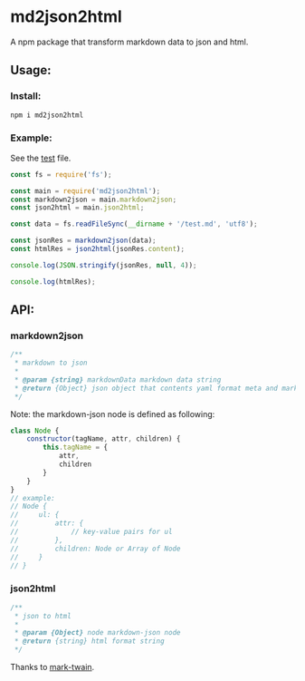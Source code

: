# md2json2html

A npm package that transform markdown data to json and html.

## Usage:

### Install:

```sh
npm i md2json2html
```

### Example:

See the [test](./test/test.js) file.

```js
const fs = require('fs');

const main = require('md2json2html');
const markdown2json = main.markdown2json;
const json2html = main.json2html;

const data = fs.readFileSync(__dirname + '/test.md', 'utf8');

const jsonRes = markdown2json(data);
const htmlRes = json2html(jsonRes.content);

console.log(JSON.stringify(jsonRes, null, 4));

console.log(htmlRes);
```

## API:

### markdown2json

```js
/**
 * markdown to json
 *
 * @param {string} markdownData markdown data string
 * @return {Object} json object that contents yaml format meta and markdown-json node
 */
```

Note: the markdown-json node is defined as following:

```js
class Node {
    constructor(tagName, attr, children) {
        this.tagName = {
            attr,
            children
        }
    }
}
// example:
// Node {
//     ul: {
//         attr: {
//             // key-value pairs for ul
//         },
//         children: Node or Array of Node
//     }
// }
```

### json2html

```js
/**
 * json to html
 *
 * @param {Object} node markdown-json node
 * @return {string} html format string
 */
```

Thanks to [mark-twain](https://github.com/benjycui/mark-twain).
